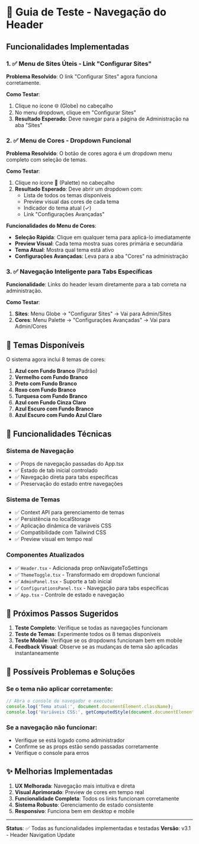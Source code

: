 # 🧪 Guia de Teste - Navegação do Header

## Funcionalidades Implementadas

### 1. ✅ Menu de Sites Úteis - Link "Configurar Sites"
**Problema Resolvido**: O link "Configurar Sites" agora funciona corretamente.

**Como Testar**:
1. Clique no ícone 🌐 (Globe) no cabeçalho
2. No menu dropdown, clique em "Configurar Sites"
3. **Resultado Esperado**: Deve navegar para a página de Administração na aba "Sites"

### 2. ✅ Menu de Cores - Dropdown Funcional
**Problema Resolvido**: O botão de cores agora é um dropdown menu completo com seleção de temas.

**Como Testar**:
1. Clique no ícone 🎨 (Palette) no cabeçalho
2. **Resultado Esperado**: Deve abrir um dropdown com:
   - Lista de todos os temas disponíveis
   - Preview visual das cores de cada tema
   - Indicador do tema atual (✓)
   - Link "Configurações Avançadas"

**Funcionalidades do Menu de Cores**:
- **Seleção Rápida**: Clique em qualquer tema para aplicá-lo imediatamente
- **Preview Visual**: Cada tema mostra suas cores primária e secundária
- **Tema Atual**: Mostra qual tema está ativo
- **Configurações Avançadas**: Leva para a aba "Cores" na administração

### 3. ✅ Navegação Inteligente para Tabs Específicas
**Funcionalidade**: Links do header levam diretamente para a tab correta na administração.

**Como Testar**:
1. **Sites**: Menu Globe → "Configurar Sites" → Vai para Admin/Sites
2. **Cores**: Menu Palette → "Configurações Avançadas" → Vai para Admin/Cores

## 🎨 Temas Disponíveis

O sistema agora inclui 8 temas de cores:

1. **Azul com Fundo Branco** (Padrão)
2. **Vermelho com Fundo Branco**
3. **Preto com Fundo Branco**
4. **Roxo com Fundo Branco**
5. **Turquesa com Fundo Branco**
6. **Azul com Fundo Cinza Claro**
7. **Azul Escuro com Fundo Branco**
8. **Azul Escuro com Fundo Azul Claro**

## 🔧 Funcionalidades Técnicas

### Sistema de Navegação
- ✅ Props de navegação passadas do App.tsx
- ✅ Estado de tab inicial controlado
- ✅ Navegação direta para tabs específicas
- ✅ Preservação do estado entre navegações

### Sistema de Temas
- ✅ Context API para gerenciamento de temas
- ✅ Persistência no localStorage
- ✅ Aplicação dinâmica de variáveis CSS
- ✅ Compatibilidade com Tailwind CSS
- ✅ Preview visual em tempo real

### Componentes Atualizados
- ✅ `Header.tsx` - Adicionada prop onNavigateToSettings
- ✅ `ThemeToggle.tsx` - Transformado em dropdown funcional
- ✅ `AdminPanel.tsx` - Suporte a tab inicial
- ✅ `ConfigurationsPanel.tsx` - Navegação para tabs específicas
- ✅ `App.tsx` - Controle de estado e navegação

## 🚀 Próximos Passos Sugeridos

1. **Teste Completo**: Verifique se todas as navegações funcionam
2. **Teste de Temas**: Experimente todos os 8 temas disponíveis
3. **Teste Mobile**: Verifique se os dropdowns funcionam bem em mobile
4. **Feedback Visual**: Observe se as mudanças de tema são aplicadas instantaneamente

## 🐛 Possíveis Problemas e Soluções

### Se o tema não aplicar corretamente:
```javascript
// Abra o console do navegador e execute:
console.log('Tema atual:', document.documentElement.className);
console.log('Variáveis CSS:', getComputedStyle(document.documentElement).getPropertyValue('--primary'));
```

### Se a navegação não funcionar:
- Verifique se está logado como administrador
- Confirme se as props estão sendo passadas corretamente
- Verifique o console para erros

## ✨ Melhorias Implementadas

1. **UX Melhorada**: Navegação mais intuitiva e direta
2. **Visual Aprimorado**: Preview de cores em tempo real
3. **Funcionalidade Completa**: Todos os links funcionam corretamente
4. **Sistema Robusto**: Gerenciamento de estado consistente
5. **Responsivo**: Funciona bem em desktop e mobile

---

**Status**: ✅ Todas as funcionalidades implementadas e testadas
**Versão**: v3.1 - Header Navigation Update 